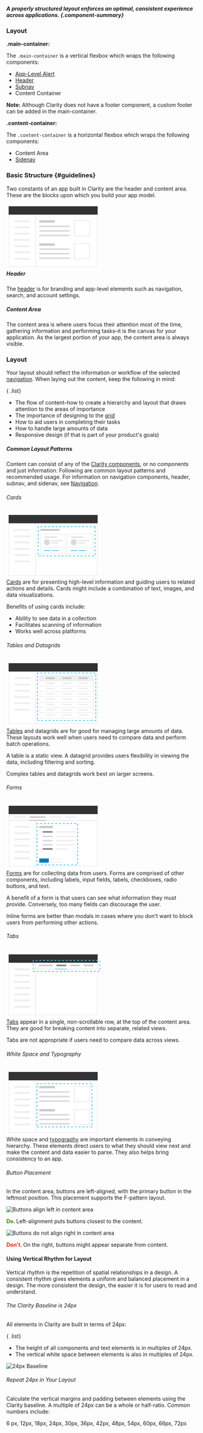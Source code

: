 ##### A properly structured layout enforces an optimal, consistent experience across applications. {.component-summary}

### Layout

**.main-container:**
<div>
    The <code class="clr-code">.main-container</code> is a vertical flexbox which wraps the following components:
    <ul class="list">
        <li><a href="/documentation/alerts">App-Level Alert</a></li>
        <li><a href="/documentation/header">Header</a></li>
        <li><a href="/documentation/header">Subnav</a></li>
        <li>Content Container</li>
    </ul>
</div>

**Note:** Although Clarity does not have a footer component, a custom footer can be added in the main-container.

**.content-container:**
<div>
    The <code class="clr-code">.content-container</code> is a horizontal flexbox which wraps the following components:
    <ul class="list">
        <li>Content Area</li>
        <li><a href="/documentation/sidenav">Sidenav</a></li>
    </ul>
</div>

<clr-layout-all-demo></clr-layout-all-demo>


### Basic Structure {#guidelines}

Two constants of an app built in Clarity are the header and content area. These are the blocks upon which you build your app model.

<div class="row cozy-sm">
    <div class="col-xs-12 col-md-5">
        <img src="assets/images/documentation/app-layout/header_contentarea.png?{{ site.time | date: '%s%N' }}" alt="Header and Content Area"/>
    </div>
    <div class="col-xs-12 col-md-7">
        <h5 style="margin-top:0">Header</h5>
        The <a href="/documentation/header">header</a> is for branding and app-level elements such as navigation, search, and account settings.
        <h5>Content Area</h5>
        The content area is where users focus their attention most of the time, gathering information and performing tasks–it is the canvas for your application. As the largest portion of your app, the content area is always visible.
    </div>
</div>




### Layout
Your layout should reflect the information or workflow of the selected <a href="/documentation/navigation">navigation</a>. When laying out the content, keep the following in mind:

{ .list}
- The flow of content–how to create a hierarchy and layout that draws attention to the areas of importance
- The importance of designing to the <a href="/documentation/grid">grid</a>
- How to aid users in completing their tasks
- How to handle large amounts of data
- Responsive design (if that is part of your product's goals)

##### Common Layout Patterns

Content can consist of any of the <a href="/documentation/">Clarity components</a>, or no components and just information.  Following are common layout patterns and recommended usage.
For information on navigation components, header, subnav, and sidenav, see [Navigation](/documentation/navigation).

###### Cards

<div class="row cozy-sm">
    <div class="col-xs-12 col-md-5">
        <img src="assets/images/documentation/app-layout/cards.png?{{ site.time | date: '%s%N' }}" alt="Cards"/>
    </div>
    <div class="col-xs-12 col-md-7">
        <div>
            <a href="/documentation/cards">Cards</a> are for presenting high-level information and guiding users to related actions and details. Cards might include a combination of text, images, and data visualizations.
        </div>
        <p>
            Benefits of using cards include:
        </p>
        <ul class="list">
            <li>Ability to see data in a collection</li>
            <li>Facilitates scanning of information</li>
            <li>Works well across platforms</li>
        </ul>
    </div>
</div>

###### Tables and Datagrids

<div class="row cozy-sm">
    <div class="col-xs-12 col-md-5">
        <img src="assets/images/documentation/app-layout/tables.png?{{ site.time | date: '%s%N' }}" alt="Tables and Datagrids"/>
    </div>
    <div class="col-xs-12 col-md-7">
        <div>
            <a href="/documentation/tables">Tables</a> and datagrids are for good for managing large amounts of data.  These layouts work well when users need to compare data and perform batch operations.
        </div>
        <p>
            A table is a static view.  A datagrid provides users flexibility in viewing the data, including filtering and sorting.
        </p>
        <p>
            Complex tables and datagrids work best on larger screens.
        </p>
    </div>
</div>

###### Forms

<div class="row cozy-sm">
    <div class="col-xs-12 col-md-5">
        <img src="assets/images/documentation/app-layout/forms.png?{{ site.time | date: '%s%N' }}" alt="Forms"/>
    </div>
    <div class="col-xs-12 col-md-7">
        <div>
            <a href="/documentation/forms">Forms</a> are for collecting data from users.  Forms are comprised of other components, including labels, input fields, labels, checkboxes, radio buttons, and text.
        </div>
        <p>
            A benefit of a form is that users can see what information they must provide. Conversely, too many fields can discourage the user.
        </p>
        <p>Inline forms are better than modals in cases where you don't want to block users from performing other actions.</p>
    </div>
</div>

###### Tabs

<div class="row cozy-sm">
    <div class="col-xs-12 col-md-5">
        <img src="assets/images/documentation/app-layout/tabs.png?{{ site.time | date: '%s%N' }}" alt="Tabs"/>
    </div>
    <div class="col-xs-12 col-md-7">
        <div>
            <a href="/documentation/tabs">Tabs</a> appear in a single, non-scrollable row, at the top of the content area.  They are good for breaking content into separate, related views.         
        </div>
        <p>
            Tabs are not appropriate if users need to compare data across views.
        </p>
    </div>
</div>

###### White Space and Typography

<div class="row cozy-sm">
    <div class="col-xs-12 col-md-5">
        <img src="assets/images/documentation/app-layout/typography.png?{{ site.time | date: '%s%N' }}" alt="White Space and Typography"/>
    </div>
    <div class="col-xs-12 col-md-7">
        <div>
            White space and <a href="/documentation/typography">typography</a> are important elements in conveying hierarchy.  These elements direct users to what they should view next and make the content and data easier to parse. They also helps bring consistency to an app.
        </div>
    </div>
</div>

###### Button Placement

In the content area, buttons are left-aligned, with the primary button in the leftmost position.  This placement supports the F-pattern layout.

<div class="row cozy-sm">
    <div class="col-xs-12 col-md-5">
         <img src="{{ site.data.global.images_path }}documentation/app-layout/do_button_alignment.png?{{ site.time | date: '%s%N' }}" alt="Buttons align left in content area">
        <p><b><font color="#318700">Do.</font> </b> Left-alignment puts buttons closest to the content.
        </p>
    </div>
    <div class="col-xs-12 col-md-7">
        <div>
           <img src="{{ site.data.global.images_path }}documentation/app-layout/dont_button_alignment.png?{{ site.time | date: '%s%N' }}" alt="Buttons do not align right in content area">
        <p><b><font color="#E62700">Don't.</font> </b>On the right, buttons might appear separate from content.</p>
        </div>
    </div>
</div>


#### Using Vertical Rhythm for Layout

Vertical rhythm is the repetition of spatial relationships in a design.  A consistent rhythm gives elements a uniform and balanced placement in a design.  The more consistent the design, the easier it is for users to read and understand.

###### The Clarity Baseline is 24px

All elements in Clarity are built in terms of 24px:

{ .list}
- The height of all components and text elements is in multiples of 24px.
- The vertical white space between elements is also in multiples of 24px.


<img src="{{ site.data.global.images_path }}documentation/app-layout/24_baseline.png?{{ site.time | date: '%s%N' }}" alt="24px Baseline">

###### Repeat 24px in Your Layout

Calculate the vertical margins and padding between elements using the Clarity baseline.  A multiple of 24px can be a whole or half-ratio. Common numbers include:

6 px, 12px, 18px, 24px, 30px, 36px, 42px, 48px, 54px, 60px, 66px, 72px  
